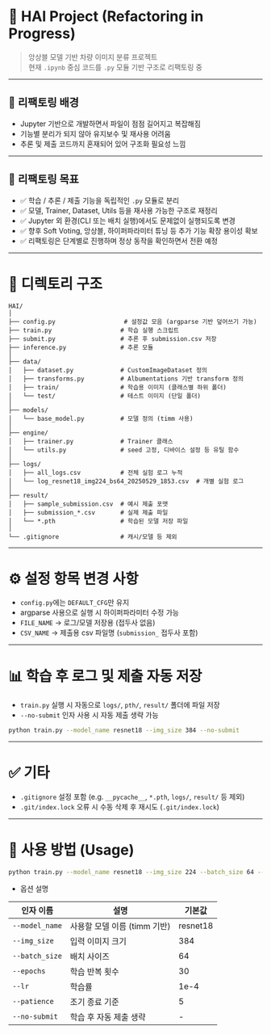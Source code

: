 # 🚗 HAI Project (Refactoring in Progress)

> 앙상블 모델 기반 차량 이미지 분류 프로젝트  
> 현재 `.ipynb` 중심 코드를 `.py` 모듈 기반 구조로 리팩토링 중

---

## 📌 리팩토링 배경

- Jupyter 기반으로 개발하면서 파일이 점점 길어지고 복잡해짐
- 기능별 분리가 되지 않아 유지보수 및 재사용 어려움
- 추론 및 제출 코드까지 혼재되어 있어 구조화 필요성 느낌

---

## 🎯 리팩토링 목표

- ✅ 학습 / 추론 / 제출 기능을 독립적인 `.py` 모듈로 분리
- ✅ 모델, Trainer, Dataset, Utils 등을 재사용 가능한 구조로 재정리
- ✅ Jupyter 외 환경(CLI 또는 배치 실행)에서도 문제없이 실행되도록 변경
- ✅ 향후 Soft Voting, 앙상블, 하이퍼파라미터 튜닝 등 추가 기능 확장 용이성 확보
- ✅ 리팩토링은 단계별로 진행하며 정상 동작을 확인하면서 전환 예정

---

# 📁 디렉토리 구조

```
HAI/
│
├── config.py                   # 설정값 모음 (argparse 기반 덮어쓰기 가능)
├── train.py                   # 학습 실행 스크립트
├── submit.py                  # 추론 후 submission.csv 저장
├── inference.py               # 추론 모듈
│
├── data/
│   ├── dataset.py             # CustomImageDataset 정의
│   ├── transforms.py          # Albumentations 기반 transform 정의
│   ├── train/                 # 학습용 이미지 (클래스별 하위 폴더)
│   └── test/                  # 테스트 이미지 (단일 폴더)
│
├── models/
│   └── base_model.py          # 모델 정의 (timm 사용)
│
├── engine/
│   ├── trainer.py             # Trainer 클래스
│   └── utils.py               # seed 고정, 디바이스 설정 등 유틸 함수
│
├── logs/
│   ├── all_logs.csv           # 전체 실험 로그 누적
│   └── log_resnet18_img224_bs64_20250529_1853.csv  # 개별 실험 로그
│
├── result/
│   ├── sample_submission.csv  # 예시 제출 포맷
│   ├── submission_*.csv       # 실제 제출 파일
│   └── *.pth                  # 학습된 모델 저장 파일
│
└── .gitignore                 # 캐시/모델 등 제외
```

---

# ⚙️ 설정 항목 변경 사항

- `config.py`에는 `DEFAULT_CFG`만 유지
- argparse 사용으로 실행 시 하이퍼파라미터 수정 가능
- `FILE_NAME` → 로그/모델 저장용 (접두사 없음)
- `CSV_NAME` → 제출용 csv 파일명 (`submission_` 접두사 포함)

---

# 📊 학습 후 로그 및 제출 자동 저장

- `train.py` 실행 시 자동으로 `logs/`, `pth/`, `result/` 폴더에 파일 저장
- `--no-submit` 인자 사용 시 자동 제출 생략 가능

```bash
python train.py --model_name resnet18 --img_size 384 --no-submit
```

---

# ✅ 기타
- `.gitignore` 설정 포함 (e.g. `__pycache__`, `*.pth`, `logs/`, `result/` 등 제외)
- `.git/index.lock` 오류 시 수동 삭제 후 재시도 (`.git/index.lock`)

---

# 🚀 사용 방법 (Usage)

```bash
python train.py --model_name resnet18 --img_size 224 --batch_size 64 --epochs 30
```

- 옵션 설명

| 인자 이름          | 설명                  | 기본값      |
| -------------- | ------------------- | -------- |
| `--model_name` | 사용할 모델 이름 (timm 기반) | resnet18 |
| `--img_size`   | 입력 이미지 크기           | 384      |
| `--batch_size` | 배치 사이즈              | 64       |
| `--epochs`     | 학습 반복 횟수            | 30       |
| `--lr`         | 학습률                 | 1e-4     |
| `--patience`   | 조기 종료 기준            | 5        |
| `--no-submit`  | 학습 후 자동 제출 생략       | -        |
